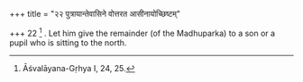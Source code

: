 +++
title = "२२ पुत्रायान्तेवासिने वोत्तरत आसीनायोच्छिष्टम्"

+++
22 [^13] . Let him give the remainder (of the Madhuparka) to a son or a pupil who is sitting to the north.


[^13]:  Āśvalāyana-Gṛhya I, 24, 25.

